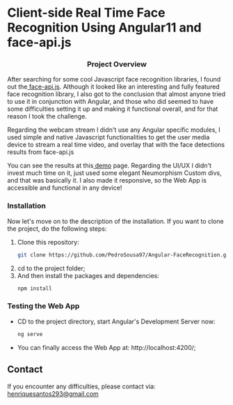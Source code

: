 # Client-side Real Time Face Recognition Using Angular11 and face-api.js

<p align="center">
    <h3 align="center">Project Overview</h3>
</p>

After searching for some cool Javascript face recognition libraries, I found out the<a href="https://justadudewhohacks.github.io/face-api.js/docs/index.html"> face-api.js</a>. Although it looked like an interesting and fully featured face recognition library, I also got to the conclusion that almost anyone tried to use it in conjunction with Angular, and those who did seemed to have some difficulties setting it up and making it functional overall, and for that reason I took the challenge.

Regarding the webcam stream I didn't use any Angular specific modules, I used simple and native Javascript functionalities to get the user media device to stream a real time video, and overlay that with the face detections results from face-api.js

You can see the results at this<a href="https://pedrosousa97.github.io/Angular-FaceRecognition/"> demo</a> page. Regarding the UI/UX I didn't invest much time on it, just used some elegant Neumorphism Custom divs, and that was basically it. I also made it responsive, so the Web App is accessible and functional in any device!


### Installation

Now let's move on to the description of the installation. If you want to clone the project, do the following steps:

1. Clone this repository:
   ```sh
   git clone https://github.com/PedroSousa97/Angular-FaceRecognition.git
   ```
2. cd to the project folder;
3. And then install the packages and dependencies:
   ```sh
   npm install
   ```


### Testing the Web App

* CD to the project directory, start Angular's Development Server now:
   ```sh
   ng serve 
   ```
* You can finally access the Web App at: http://localhost:4200/;

## Contact

If you encounter any difficulties, please contact via: henriquesantos293@gmail.com
